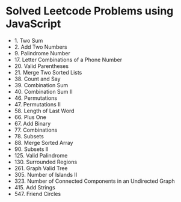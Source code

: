 # Solved Leetcode Problems using JavaScript

<ul start="3">
  <li>
  1. Two Sum
  </li>

  <li>
  2. Add Two Numbers
  </li>

  <li>
  9. Palindrome Number
  </li>

  <li>
  17. Letter Combinations of a Phone Number
  </li>

  <li>
  20. Valid Parentheses
  </li>

  <li>
  21. Merge Two Sorted Lists
  </li>

  <li>
  38. Count and Say
  </li>

  <li>
  39. Combination Sum
  </li>

  <li>
  40. Combination Sum II
  </li>

  <li>
  46. Permutations
  </li>

  <li>
  47. Permutations II
  </li>

  <li>
  58. Length of Last Word
  </li>

  <li>
  66. Plus One
  </li>

  <li>
  67. Add Binary
  </li>

  <li>
  77. Combinations
  </li>

  <li>
  78. Subsets
  </li>

  <li>
  88. Merge Sorted Array
  </li>

  <li>
  90. Subsets II
  </li>

  <li>
  125. Valid Palindrome
  </li>

  <li>
  130. Surrounded Regions
  </li>

  <li>
  261. Graph Valid Tree
  </li>

  <li>
  305. Number of Islands II
  </li>

  <li>
  323. Number of Connected Components in an Undirected Graph
  </li>

  <li>
  415. Add Strings
  </li>

  <li>
  547. Friend Circles
  </li>
</ul>
